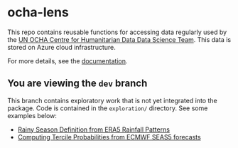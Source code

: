 # ocha-lens

This repo contains reusable functions for accessing data regularly used by the [UN OCHA Centre for Humanitarian Data Data Science Team](https://centre.humdata.org/data-science/). This data is stored on Azure cloud infrastructure.

For more details, see the [documentation](https://ocha-lens.readthedocs.io/en/latest/index.html).

## You are viewing the `dev` branch

This branch contains exploratory work that is not yet integrated into the package. Code is contained in the `exploration/` directory. See some examples below:

- [Rainy Season Definition from ERA5 Rainfall Patterns](https://ocha-dap.github.io/ocha-lens/exploration/__marimo__/era5_rainy_seasons.html)
- [Computing Tercile Probabilities from ECMWF SEAS5 forecasts](https://ocha-dap.github.io/ocha-lens/exploration/__marimo__/climatology.html)
